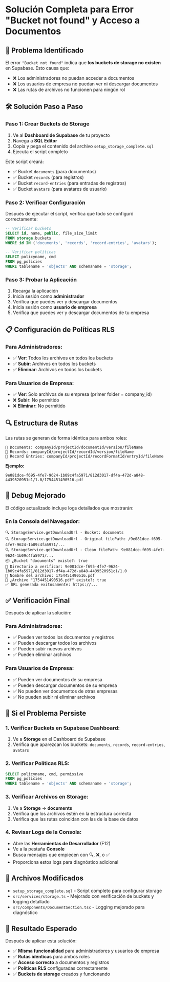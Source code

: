 # Solución Completa para Error "Bucket not found" y Acceso a Documentos

## 🚨 Problema Identificado

El error `"Bucket not found"` indica que **los buckets de storage no existen** en Supabase. Esto causa que:
- ❌ Los administradores no puedan acceder a documentos
- ❌ Los usuarios de empresa no puedan ver ni descargar documentos
- ❌ Las rutas de archivos no funcionen para ningún rol

## 🛠️ Solución Paso a Paso

### Paso 1: Crear Buckets de Storage

1. Ve al **Dashboard de Supabase** de tu proyecto
2. Navega a **SQL Editor**
3. Copia y pega el contenido del archivo `setup_storage_complete.sql`
4. Ejecuta el script completo

Este script creará:
- ✅ Bucket `documents` (para documentos)
- ✅ Bucket `records` (para registros)
- ✅ Bucket `record-entries` (para entradas de registros)
- ✅ Bucket `avatars` (para avatares de usuario)

### Paso 2: Verificar Configuración

Después de ejecutar el script, verifica que todo se configuró correctamente:

```sql
-- Verificar buckets
SELECT id, name, public, file_size_limit 
FROM storage.buckets 
WHERE id IN ('documents', 'records', 'record-entries', 'avatars');

-- Verificar políticas
SELECT policyname, cmd 
FROM pg_policies 
WHERE tablename = 'objects' AND schemaname = 'storage';
```

### Paso 3: Probar la Aplicación

1. Recarga la aplicación
2. Inicia sesión como **administrador**
3. Verifica que puedes ver y descargar documentos
4. Inicia sesión como **usuario de empresa**
5. Verifica que puedes ver y descargar documentos de tu empresa

## 📋 Configuración de Políticas RLS

### Para Administradores:
- ✅ **Ver**: Todos los archivos en todos los buckets
- ✅ **Subir**: Archivos en todos los buckets
- ✅ **Eliminar**: Archivos en todos los buckets

### Para Usuarios de Empresa:
- ✅ **Ver**: Solo archivos de su empresa (primer folder = company_id)
- ❌ **Subir**: No permitido
- ❌ **Eliminar**: No permitido

## 🔍 Estructura de Rutas

Las rutas se generan de forma idéntica para ambos roles:

```
📁 Documents: companyId/projectId/documentId/version/fileName
📁 Records: companyId/projectId/recordId/version/fileName
📁 Record Entries: companyId/projectId/recordFormatId/entryId/fileName
```

**Ejemplo:**
```
9e081dce-f695-4fe7-9624-1b09c4fa5971/812d3017-df4a-472d-a848-4439520951c1/1.0/1754451490516.pdf
```

## 🐛 Debug Mejorado

El código actualizado incluye logs detallados que mostrarán:

### En la Consola del Navegador:
```
🔍 StorageService.getDownloadUrl - Bucket: documents
🔍 StorageService.getDownloadUrl - Original filePath: /9e081dce-f695-4fe7-9624-1b09c4fa5971/...
🔍 StorageService.getDownloadUrl - Clean filePath: 9e081dce-f695-4fe7-9624-1b09c4fa5971/...
📦 ¿Bucket "documents" existe?: true
📁 Directorio a verificar: 9e081dce-f695-4fe7-9624-1b09c4fa5971/812d3017-df4a-472d-a848-4439520951c1/1.0
📄 Nombre del archivo: 1754451490516.pdf
📄 ¿Archivo "1754451490516.pdf" existe?: true
✅ URL generada exitosamente: https://...
```

## ✅ Verificación Final

Después de aplicar la solución:

### Para Administradores:
- ✅ Pueden ver todos los documentos y registros
- ✅ Pueden descargar todos los archivos
- ✅ Pueden subir nuevos archivos
- ✅ Pueden eliminar archivos

### Para Usuarios de Empresa:
- ✅ Pueden ver documentos de su empresa
- ✅ Pueden descargar documentos de su empresa
- ✅ No pueden ver documentos de otras empresas
- ✅ No pueden subir ni eliminar archivos

## 🚨 Si el Problema Persiste

### 1. Verificar Buckets en Supabase Dashboard:
1. Ve a **Storage** en el Dashboard de Supabase
2. Verifica que aparezcan los buckets: `documents`, `records`, `record-entries`, `avatars`

### 2. Verificar Políticas RLS:
```sql
SELECT policyname, cmd, permissive 
FROM pg_policies 
WHERE tablename = 'objects' AND schemaname = 'storage';
```

### 3. Verificar Archivos en Storage:
1. Ve a **Storage** → **documents**
2. Verifica que los archivos estén en la estructura correcta
3. Verifica que las rutas coincidan con las de la base de datos

### 4. Revisar Logs de la Consola:
- Abre las **Herramientas de Desarrollador** (F12)
- Ve a la pestaña **Console**
- Busca mensajes que empiecen con 🔍, ❌, o ✅
- Proporciona estos logs para diagnóstico adicional

## 📁 Archivos Modificados

- `setup_storage_complete.sql` - Script completo para configurar storage
- `src/services/storage.ts` - Mejorado con verificación de buckets y logging detallado
- `src/components/DocumentSection.tsx` - Logging mejorado para diagnóstico

## 🎯 Resultado Esperado

Después de aplicar esta solución:
- ✅ **Misma funcionalidad** para administradores y usuarios de empresa
- ✅ **Rutas idénticas** para ambos roles
- ✅ **Acceso correcto** a documentos y registros
- ✅ **Políticas RLS** configuradas correctamente
- ✅ **Buckets de storage** creados y funcionando
